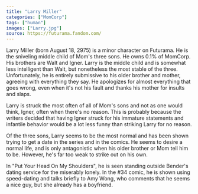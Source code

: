 ```yaml
---
title: "Larry Miller"
categories: ["MomCorp"]
tags: ["human"]
images: ["Larry.jpg"]
source: https://futurama.fandom.com/
---
```

Larry Miller (born August 18, 2975) is a minor character on Futurama. He is the sniveling middle child of Mom's three sons. He owns 0.1% of MomCorp.
His brothers are Walt and Igner. Larry is the middle child and is somewhat less intelligent than Walt, but nonetheless the most stable of the three. Unfortunately, he is entirely submissive to his older brother and mother, agreeing with everything thеy say. He apologizes for almost everything that goes wrong, even when it's not his fault and thanks his mother for insults and slaps.

Larry is struck the most often of all of Mom's sons and not as one would think, Igner, often when there's no reason. This is probably because the writers decided that having Igner struck for his immature statements and infantile behavior would be a lot less funny than striking Larry for no reason.

Of the three sons, Larry seems to be the most normal and has been shown trying to get a date in the series and in the comics. He seems to desire a normal life, and is only antagonistic when his older brother or Mom tell him to be. However, he's far too weak to strike out on his own.

In "Put Your Head On My Shoulders", he is seen standing outside Bender's dating service for the miserably lonely. In the #34 comic, he is shown using speed-dating and talks briefly to Amy Wong, who comments that he seems a nice guy, but she already has a boyfriend.